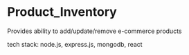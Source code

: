 # Product_Inventory
Provides ability to add/update/remove e-commerce products




tech stack: node.js, express.js, mongodb, react
